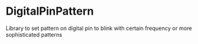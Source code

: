 # DigitalPinPattern
Library to set pattern on digital pin to blink with certain frequency or more sophisticated patterns
